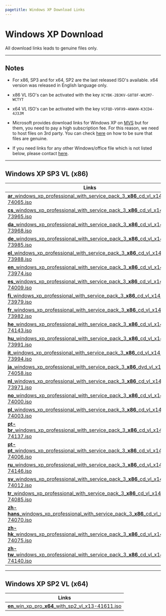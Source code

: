 ```yaml
---
pagetitle: Windows XP Download Links
---
```


# Windows XP Download

All download links leads to genuine files only.

------------------------------------------------------------------------

## Notes

-   For x86, SP3 and for x64, SP2 are the last released ISO's available. x64 version was released in English language only.

-   x86 VL ISO's can be activated with the key `XCYBK-2B3KV-G8T8F-WXJM7-WCTYT`

-   x64 VL ISO's can be activated with the key `VCFQD-V9FX9-46WVH-K3CD4-4J3JM`

-   Microsoft provides download links for Windows XP on [MVS](https://visualstudio.microsoft.com/subscriptions/) but for them, you need to pay a high subscription fee. For this reason, we need to host files on 3rd party. You can check [here](genuine-installation-media.html#How_to_verify_genuinity_of_files) on how to be sure that files are genuine.

-   If you need links for any other Windows/office file which is not listed below, please contact [here](https://discord.gg/gjJEfq7ux8).

------------------------------------------------------------------------

## Windows XP SP3 VL (x86)

| Links                                                                                                                                                                                             |
|---------------------------------------------------------------------------------------------------------------------------------------------------------------------------------------------------|
| [**ar**\_windows_xp_professional_with_service_pack_3\_**x86**\_cd_vl_x14-74065.iso](https://drive.massgrave.dev/ar_windows_xp_professional_with_service_pack_3_x86_cd_vl_x14-74065.iso)           |
| [**cs**\_windows_xp_professional_with_service_pack_3\_**x86**\_cd_vl_x14-73965.iso](https://drive.massgrave.dev/cs_windows_xp_professional_with_service_pack_3_x86_cd_vl_x14-73965.iso)           |
| [**da**\_windows_xp_professional_with_service_pack_3\_**x86**\_cd_vl_x14-73968.iso](https://drive.massgrave.dev/da_windows_xp_professional_with_service_pack_3_x86_cd_vl_x14-73968.iso)           |
| [**de**\_windows_xp_professional_with_service_pack_3\_**x86**\_cd_vl_x14-73985.iso](https://drive.massgrave.dev/de_windows_xp_professional_with_service_pack_3_x86_cd_vl_x14-73985.iso)           |
| [**el**\_windows_xp_professional_with_service_pack_3\_**x86**\_cd_vl_x14-73988.iso](https://drive.massgrave.dev/el_windows_xp_professional_with_service_pack_3_x86_cd_vl_x14-73988.iso)           |
| [**en**\_windows_xp_professional_with_service_pack_3\_**x86**\_cd_vl_x14-73974.iso](https://drive.massgrave.dev/en_windows_xp_professional_with_service_pack_3_x86_cd_vl_x14-73974.iso)           |
| [**es**\_windows_xp_professional_with_service_pack_3\_**x86**\_cd_vl_x14-74009.iso](https://drive.massgrave.dev/es_windows_xp_professional_with_service_pack_3_x86_cd_vl_x14-74009.iso)           |
| [**fi**\_windows_xp_professional_with_service_pack_3\_**x86**\_cd_vl_x14-73979.iso](https://drive.massgrave.dev/fi_windows_xp_professional_with_service_pack_3_x86_cd_vl_x14-73979.iso)           |
| [**fr**\_windows_xp_professional_with_service_pack_3\_**x86**\_cd_vl_x14-73982.iso](https://drive.massgrave.dev/fr_windows_xp_professional_with_service_pack_3_x86_cd_vl_x14-73982.iso)           |
| [**he**\_windows_xp_professional_with_service_pack_3\_**x86**\_cd_vl_x14-74143.iso](https://drive.massgrave.dev/he_windows_xp_professional_with_service_pack_3_x86_cd_vl_x14-74143.iso)           |
| [**hu**\_windows_xp_professional_with_service_pack_3\_**x86**\_cd_vl_x14-73991.iso](https://drive.massgrave.dev/hu_windows_xp_professional_with_service_pack_3_x86_cd_vl_x14-73991.iso)           |
| [**it**\_windows_xp_professional_with_service_pack_3\_**x86**\_cd_vl_x14-73994.iso](https://drive.massgrave.dev/it_windows_xp_professional_with_service_pack_3_x86_cd_vl_x14-73994.iso)           |
| [**ja**\_windows_xp_professional_with_service_pack_3\_**x86**\_dvd_vl_x14-74058.iso](https://drive.massgrave.dev/ja_windows_xp_professional_with_service_pack_3_x86_dvd_vl_x14-74058.iso)         |
| [**nl**\_windows_xp_professional_with_service_pack_3\_**x86**\_cd_vl_x14-73971.iso](https://drive.massgrave.dev/nl_windows_xp_professional_with_service_pack_3_x86_cd_vl_x14-73971.iso)           |
| [**no**\_windows_xp_professional_with_service_pack_3\_**x86**\_cd_vl_x14-74000.iso](https://drive.massgrave.dev/no_windows_xp_professional_with_service_pack_3_x86_cd_vl_x14-74000.iso)           |
| [**pl**\_windows_xp_professional_with_service_pack_3\_**x86**\_cd_vl_x14-74003.iso](https://drive.massgrave.dev/pl_windows_xp_professional_with_service_pack_3_x86_cd_vl_x14-74003.iso)           |
| [**pt-br**\_windows_xp_professional_with_service_pack_3\_**x86**\_cd_vl_x14-74137.iso](https://drive.massgrave.dev/pt-br_windows_xp_professional_with_service_pack_3_x86_cd_vl_x14-74137.iso)     |
| [**pt-pt**\_windows_xp_professional_with_service_pack_3\_**x86**\_cd_vl_x14-74006.iso](https://drive.massgrave.dev/pt-pt_windows_xp_professional_with_service_pack_3_x86_cd_vl_x14-74006.iso)     |
| [**ru**\_windows_xp_professional_with_service_pack_3\_**x86**\_cd_vl_x14-74146.iso](https://drive.massgrave.dev/ru_windows_xp_professional_with_service_pack_3_x86_cd_vl_x14-74146.iso)           |
| [**sv**\_windows_xp_professional_with_service_pack_3\_**x86**\_cd_vl_x14-74012.iso](https://drive.massgrave.dev/sv_windows_xp_professional_with_service_pack_3_x86_cd_vl_x14-74012.iso)           |
| [**tr**\_windows_xp_professional_with_service_pack_3\_**x86**\_cd_vl_x14-74085.iso](https://drive.massgrave.dev/tr_windows_xp_professional_with_service_pack_3_x86_cd_vl_x14-74085.iso)           |
| [**zh-hans**\_windows_xp_professional_with_service_pack_3\_**x86**\_cd_vl_x14-74070.iso](https://drive.massgrave.dev/zh-hans_windows_xp_professional_with_service_pack_3_x86_cd_vl_x14-74070.iso) |
| [**zh-hk**\_windows_xp_professional_with_service_pack_3\_**x86**\_cd_vl_x14-74075.iso](https://drive.massgrave.dev/zh-hk_windows_xp_professional_with_service_pack_3_x86_cd_vl_x14-74075.iso)     |
| [**zh-tw**\_windows_xp_professional_with_service_pack_3\_**x86**\_cd_vl_x14-74140.iso](https://drive.massgrave.dev/zh-tw_windows_xp_professional_with_service_pack_3_x86_cd_vl_x14-74140.iso)     |

------------------------------------------------------------------------

## Windows XP SP2 VL (x64)

| Links                                                                                                                             |
|-----------------------------------------------------------------------------------------------------------------------------------|
| [**en**\_win_xp_pro\_**x64**\_with_sp2_vl_x13-41611.iso](https://drive.massgrave.dev/en_win_xp_pro_x64_with_sp2_vl_x13-41611.iso) |
